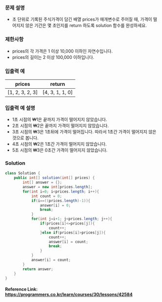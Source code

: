 ### 문제 설명

* 초 단위로 기록된 주식가격이 담긴 배열 prices가 매개변수로 주어질 때, 가격이 떨어지지 않은 기간은 몇 초인지를 return 하도록 solution 함수를 완성하세요.

### 제한사항

* prices의 각 가격은 1 이상 10,000 이하인 자연수입니다.
* prices의 길이는 2 이상 100,000 이하입니다.

### 입출력 예
| prices          | return          |
| --------------- |:---------------:|
| [1, 2, 3, 2, 3] | [4, 3, 1, 1, 0] |

### 입출력 예 설명

* 1초 시점의 ₩1은 끝까지 가격이 떨어지지 않았습니다.
* 2초 시점의 ₩2은 끝까지 가격이 떨어지지 않았습니다.
* 3초 시점의 ₩3은 1초뒤에 가격이 떨어집니다. 따라서 1초간 가격이 떨어지지 않은 것으로 봅니다.
* 4초 시점의 ₩2은 1초간 가격이 떨어지지 않았습니다.
* 5초 시점의 ₩3은 0초간 가격이 떨어지지 않았습니다.

### Solution
```java
class Solution {
    public int[] solution(int[] prices) {
        int[] answer = {};
        answer = new int[prices.length];
        for(int i=0; i<prices.length; i++){
            int count = 0;
            if(i==((prices.length)-1)){
                answer[i] = 0;
                break;
            }
            for(int j=i+1; j<prices.length; j++){
                if(prices[i]<=prices[j]){
                    count++;
                }else if(prices[i]>prices[j]){
                    count++;
                    answer[i] = count;
                    break;
                }
            }
            answer[i] = count;
        }
        return answer;
    }
}
```

#### Reference Link: https://programmers.co.kr/learn/courses/30/lessons/42584
